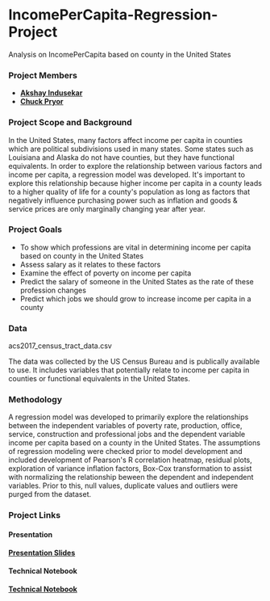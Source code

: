 # IncomePerCapita-Regression-Project

Analysis on IncomePerCapita based on county in the United States

### Project Members
   - <b>[Akshay Indusekar](https://github.com/aindusekar)</b>
   - <b>[Chuck Pryor](https://github.com/chuckpry)</b>
   
### Project Scope and Background
In the United States, many factors affect income per capita in counties which are political subdivisions used in many states. Some states such as Louisiana and Alaska do not have counties, but they have functional equivalents. In order to explore the relationship between various factors and income per capita, a regression model was developed. It's important to explore this relationship because higher income per capita in a county leads to a higher quality of life for a county's population as long as factors that negatively influence purchasing power such as inflation and goods & service prices are only marginally changing year after year. 

### Project Goals
 - To show which professions are vital in determining income per capita based on county in the United States
 - Assess salary as it relates to these factors
- Examine the effect of poverty on income per capita
- Predict the salary of someone in the United States as the rate of these profession changes
- Predict which jobs we should grow to increase income per capita in a county


### Data
acs2017_census_tract_data.csv 

The data was collected by the US Census Bureau and is publically available to use. It includes variables that potentially relate to income per capita in counties or functional equivalents in the United States. 


### Methodology

A regression model was developed to primarily explore the relationships between the independent variables of poverty rate, production, office, service, construction and professional jobs and the dependent variable income per capita based on a county in the United States.
The assumptions of regression modeling were checked prior to model development and included development of Pearson's R correlation heatmap, residual plots, exploration of variance inflation factors, Box-Cox transformation to assist with normalizing the relationship beween the dependent and independent variables. Prior to this, null values, duplicate values and outliers were purged from the dataset.


### Project Links

#### Presentation
<b>[Presentation Slides](https://github.com/aindusekar/IncomePerCapita-Regression-Project/blob/master/Income%20Per%20Capita%20Regression%20Project.pdf)</b>

#### Technical Notebook
<b>[Technical Notebook](https://github.com/aindusekar/IncomePerCapita-Regression-Project/blob/master/IncomePerCap.ipynb)</b>


